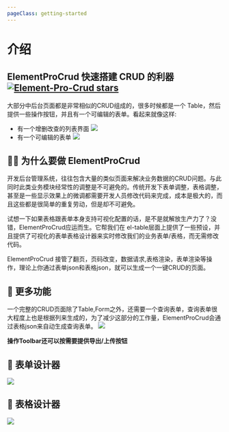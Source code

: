```yaml
---
pageClass: getting-started
---
```

# 介绍

<h2>ElementProCrud 快速搭建 CRUD 的利器
<a href="https://github.com/BoBoooooo/Element-Pro-Crud" target="_blank">
<img alt="Element-Pro-Crud stars" src="https://img.shields.io/github/stars/BoBoooooo/Element-Pro-Crud?style=social"></a></h2>


大部分中后台页面都是非常相似的CRUD组成的，很多时候都是一个 Table，然后提供一些操作按钮，并且有一个可编辑的表单。看起来就像这样:
- 有一个增删改查的列表界面
![](https://pic.downk.cc/item/5ff3ce3c3ffa7d37b38999ad.png)
- 有一个可编辑的表单
![](https://pic.downk.cc/item/5ff529f63ffa7d37b3634b91.png)

## 🤷‍♂️  为什么要做 ElementProCrud

开发后台管理系统，往往包含大量的类似页面来解决业务数据的CRUD问题。与此同时此类业务模块经常性的调整是不可避免的。传统开发下表单调整，表格调整，甚至是一些显示效果上的微调都需要开发人员修改代码来完成，成本是极大的，而且这些都是很简单的重复劳动，但是却不可避免。

试想一下如果表格跟表单本身支持可视化配置的话，是不是就解放生产力了？没错，ElementProCrud应运而生。它帮我们在 el-table层面上提供了一些预设，并且提供了可视化的表单表格设计器来实时修改我们的业务表单/表格，而无需修改代码。

ElementProCrud 接管了翻页，页码改变，数据请求,表格渲染，表单渲染等操作，理论上你通过表单json和表格json，就可以生成一个一键CRUD的页面。

<h2>🦄 更多功能</h2>

一个完整的CRUD页面除了Table,Form之外，还需要一个查询表单，查询表单很大程度上也是根据列来生成的，为了减少这部分的工作量，ElementProCrud会通过表格json来自动生成查询表单。
![](https://pic.downk.cc/item/5ff533423ffa7d37b36ad7fa.png)

**操作Toolbar还可以按需要提供导出/上传按钮**

## 🍪 表单设计器
![](https://pic.downk.cc/item/5ff5342b3ffa7d37b36b85e8.png)
## 🥦 表格设计器
![](https://pic.downk.cc/item/5ff534213ffa7d37b36b7d33.png)